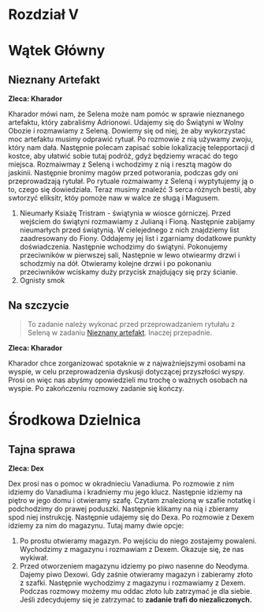 # Rozdział V

# Wątek Główny

## Nieznany Artefakt

__Zleca: Kharador__

Kharador mówi nam, że Selena może nam pomóc w sprawie nieznanego artefaktu, który zabraliśmy Adrionowi. Udajemy się do Świątyni w Wolny Obozie i rozmawiamy z Seleną. Dowiemy się od niej, że aby wykorzystać moc artefaktu musimy odprawić rytuał. Po rozmowie z nią używamy zwoju, który nam dała. Następnie polecam zapisać sobie lokalizację telepportacji d kostce, aby ułatwić sobie tutaj podróż, gdyż będziemy wracać do tego miejsca. Rozmaiwmay z Seleną i wchodzimy z nią i resztą magów do jaskinii. Następnie bronimy magów przed potworania, podczas gdy oni przeprowadzają rytułał. Po rytuale rozmaiwamy z Seleną i wyptytujemy ją o to, czego się dowiedziała. Teraz musimy znaleźć 3 serca różnych bestii, aby swtorzyć eliksitr, któy pomoże naw w walce ze sługą i Magusem.

1. Nieumarły Ksiażę  Tristram - świątynia w wiosce górniczej. Przed wejściem do świątyni rozmawiamy z Julianą i Fioną. Następnie zabijamy nieumarłych przed świątynią. W cielejednego z nich znajdziemy list zaadresowany do Fiony. Oddajemy jej list i zgarniamy dodatkowe punkty doświadczenia. Następnie wchodzimy do świątyni. Pokonujemy przeciwników w pierwszej sali, Następnie w lewo otwiearmy drzwi i schodzmiy na dół. Otwieramy kolejne drzwi i po pokonaniu przeciwników wciskamy duży przycisk znajdujący się przy ścianie.
2. Ognisty smok

## Na szczycie

> To zadanie należy wykonać przed przeprowadzaniem rytułału z Seleną w zadaniu [Nieznany artefakt](#nieznany-artefakt). Inaczej przepadnie.

__Zleca: Kharador__

Kharador chce zorganizować spotaknie w z najważniejszymi osobami na wyspie, w celu przeprowadzenia dyskusji dotyczącej przyszłości wyspy. Prosi on więc nas abyśmy opowiedzieli mu trochę o ważnych osobach na wyspie. Po zakończeniu rozmowy zadanie się kończy.

# Środkowa Dzielnica

## Tajna sprawa

__Zleca: Dex__

Dex prosi nas o pomoc w okradnieciu Vanadiuma. Po rozmowie z nim idziemy do Vanadiuma i kradniemy mu jego klucz. Następnie idziemy na piętro w jego domu i otwieramy szafę. Czytam znalezioną w szafie notatkę i podchodzimy do prawej poduszki. Następnie klikamy na nią i zbieramy spod niej instrukcję. Następnie udajemy się do Dexa. Po rozmowie z Dexem idziemy za nim do magazynu. Tutaj mamy dwie opcje:

1. Po prostu otwieramy magazyn. Po wejściu do niego zostajemy powaleni. Wychodzimy z magazynu i rozmawiam z Dexem. Okazuje się, że nas wykiwał.
2. Przed otworzeniem magazynu idziemy po piwo nasenne do Neodyma. Dajemy piwo Dexowi. Gdy zaśnie otwieramy magazyn i zabieramy złoto z szafki. Następnie wychodzimy z magazynu i rozmawiamy z Dexem. Podczas rozmowy możemy mu oddac złoto lub zatrzymać je dla siebie. Jeśli zdecydujemy się je zatrzymać to __zadanie trafi do niezaliczonych.__
